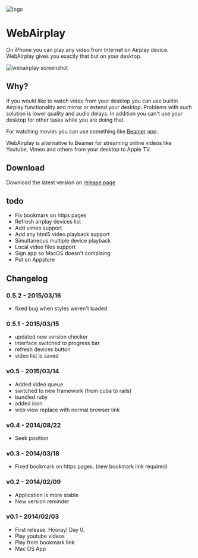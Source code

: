 ![logo](http://f.cl.ly/items/0146322v3V2I1T3U1J3f/logo_128.png)

WebAirplay
===========

On iPhone you can play any video from Internet on Airplay device. WebAirplay gives you exactly that but on your desktop.

![webairplay screenshot](http://f.cl.ly/items/332B0R1x30303p1G3i0l/Screenshot%202015-03-15%2013.37.10_2.png)

## Why?

If you would like to watch video from your desktop you can use builtin Airplay functionality
and mirror or extend your desktop. Problems with such solution is lower quality and audio delays.
In addition you can't use your desktop for other tasks while you are doing that.

For watching movies you can use something like [Beamer](http://beamer-app.com/) app.

WebAirplay is alternative to Beamer for streaming online videos like Youtube, Vimeo and others from your desktop to Apple TV.

## Download

Download the latest version on [release page](https://github.com/antulik/web-airplay/releases)

## todo

- Fix bookmark on https pages
- Refresh airplay devices list
- Add vimeo support
- Add any html5 video playback support
- Simultaneous multiple device playback
- Local video files support
- Sign app so MacOS doesn't complaing
- Put on Appstore

## Changelog

### 0.5.2 - 2015/03/16
- fixed bug when styles weren't loaded

### 0.5.1 - 2015/03/15
- updated new version checker
- interface switched to progress bar
- refresh devices button
- video list is saved

### v0.5 - 2015/03/14
- Added video queue
- switched to new framework (from cuba to rails)
- bundled ruby
- added icon
- web view replace with normal browser link

### v0.4 - 2014/08/22
- Seek position

### v0.3 - 2014/03/18
- Fixed bookmark on https pages. (new bookmark link required)

### v0.2 - 2014/02/09
- Application is more stable
- New version reminder

### v0.1 - 2014/02/03
- First release. Hooray! Day 0.
- Play youtube videos
- Play from bookmark link
- Mac OS App
